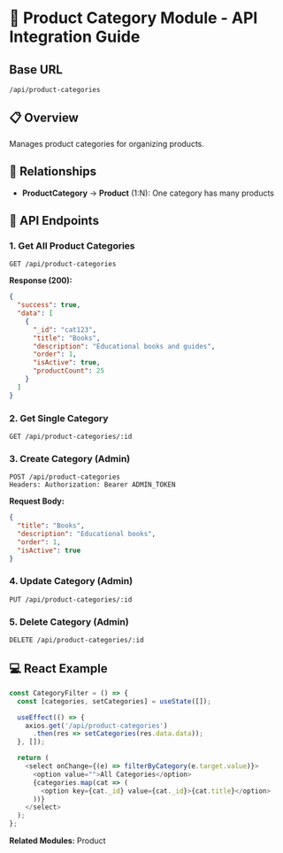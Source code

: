 # 📂 Product Category Module - API Integration Guide

## Base URL
```
/api/product-categories
```

## 📋 Overview
Manages product categories for organizing products.

## 🔗 Relationships
- **ProductCategory** → **Product** (1:N): One category has many products

## 🎯 API Endpoints

### 1. Get All Product Categories
```http
GET /api/product-categories
```

**Response (200):**
```json
{
  "success": true,
  "data": [
    {
      "_id": "cat123",
      "title": "Books",
      "description": "Educational books and guides",
      "order": 1,
      "isActive": true,
      "productCount": 25
    }
  ]
}
```

### 2. Get Single Category
```http
GET /api/product-categories/:id
```

### 3. Create Category (Admin)
```http
POST /api/product-categories
Headers: Authorization: Bearer ADMIN_TOKEN
```

**Request Body:**
```json
{
  "title": "Books",
  "description": "Educational books",
  "order": 1,
  "isActive": true
}
```

### 4. Update Category (Admin)
```http
PUT /api/product-categories/:id
```

### 5. Delete Category (Admin)
```http
DELETE /api/product-categories/:id
```

## 💻 React Example

```javascript
const CategoryFilter = () => {
  const [categories, setCategories] = useState([]);

  useEffect(() => {
    axios.get('/api/product-categories')
      .then(res => setCategories(res.data.data));
  }, []);

  return (
    <select onChange={(e) => filterByCategory(e.target.value)}>
      <option value="">All Categories</option>
      {categories.map(cat => (
        <option key={cat._id} value={cat._id}>{cat.title}</option>
      ))}
    </select>
  );
};
```

**Related Modules:** Product

